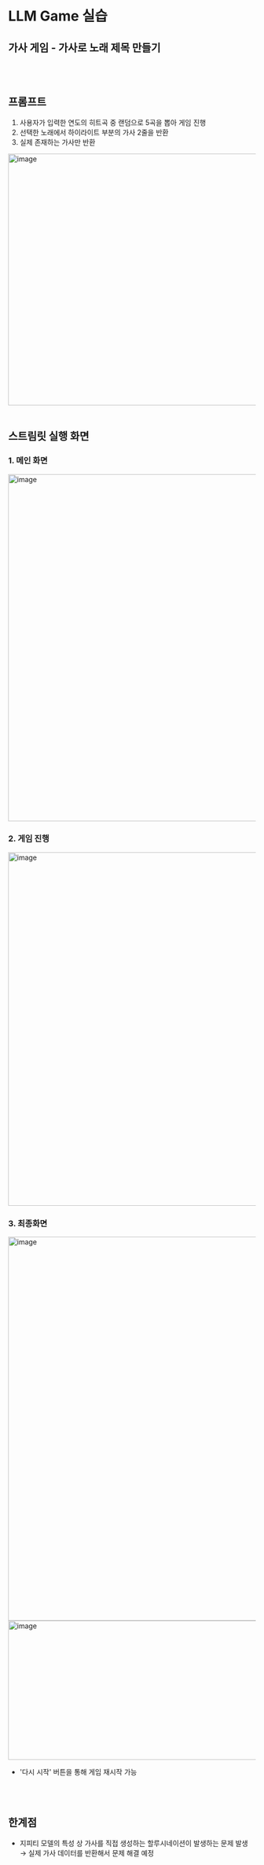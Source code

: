 # LLM Game 실습 
## 가사 게임 - 가사로 노래 제목 만들기 

<br>
<br>

## 프롬프트

1. 사용자가 입력한 연도의 히트곡 중 랜덤으로 5곡을 뽑아 게임 진행
2. 선택한 노래에서 하이라이트 부분의 가사 2줄을 반환
3. 실제 존재하는 가사만 반환

<img width="1094" height="512" alt="image" src="https://github.com/user-attachments/assets/c49edb5d-4ee6-444f-a73e-22615743afda" />

<br>
<br>

## 스트림릿 실행 화면 

### 1. 메인 화면
   <img width="1369" height="706" alt="image" src="https://github.com/user-attachments/assets/3652934e-971f-4c8d-ac23-7944b9d50036" />
   
### 2. 게임 진행
   <img width="1322" height="719" alt="image" src="https://github.com/user-attachments/assets/f72f4e30-64d2-404f-b59a-8c3aaefdc4c1" />

### 3. 최종화면
   <img width="1428" height="781" alt="image" src="https://github.com/user-attachments/assets/5358e495-0634-451e-aa8a-bb5ad3167aeb" />  
   <img width="1175" height="283" alt="image" src="https://github.com/user-attachments/assets/9622425a-8f08-4856-8ecd-ba7c67748140" />

- '다시 시작' 버튼을 통해 게임 재시작 가능 

<br>
<br>

## 한계점 

- 지피티 모델의 특성 상 가사를 직접 생성하는 할루시네이션이 발생하는 문제 발생 → 실제 가사 데이터를 반환해서 문제 해결 예정


